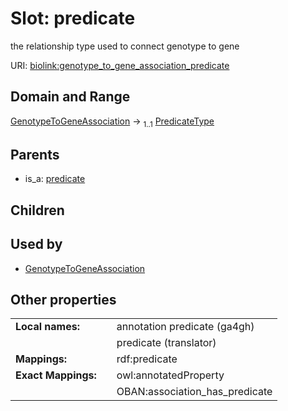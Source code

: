 
# Slot: predicate


the relationship type used to connect genotype to gene

URI: [biolink:genotype_to_gene_association_predicate](https://w3id.org/biolink/genotype_to_gene_association_predicate)


## Domain and Range

[GenotypeToGeneAssociation](GenotypeToGeneAssociation.md) &#8594;  <sub>1..1</sub> [PredicateType](types/PredicateType.md)

## Parents

 *  is_a: [predicate](predicate.md)

## Children


## Used by

 * [GenotypeToGeneAssociation](GenotypeToGeneAssociation.md)

## Other properties

|  |  |  |
| --- | --- | --- |
| **Local names:** | | annotation predicate (ga4gh) |
|  | | predicate (translator) |
| **Mappings:** | | rdf:predicate |
| **Exact Mappings:** | | owl:annotatedProperty |
|  | | OBAN:association_has_predicate |

